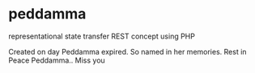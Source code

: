 # peddamma
representational state transfer REST concept using PHP

Created on day Peddamma expired. So named in her memories.
Rest in Peace Peddamma.. Miss you
